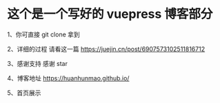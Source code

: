 # 这个是一个写好的 vuepress 博客部分 
  1、你可直接 git clone 拿到
  
  2、详细的过程 请看这一篇 https://juejin.cn/post/6907573102511816712
  
  3、感谢支持 感谢 star
  
  4、博客地址  https://huanhunmao.github.io/
  
  5、首页展示
  
